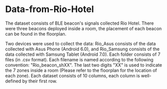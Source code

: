 # Data-from-Rio-Hotel

The dataset consists of BLE beacon's signals collected Rio Hotel.
There were three beacons deployed inside a room, the placement of each beacon can be found in the floorplan.

Two devices were used to collect the data: Rio_Asus consists of the data collected with Asus Phone (Android 6.0), and Rio_Samsung consists of the data collected with Samsung Tablet (Android 7.0).
Each folder consists of 7 files (in .csv format). Each filename is named according to the following convention: "Rio_beacon_shXX". The last two digits "XX" is used to indicate the 7 zones inside a room (Please refer to the floorplan for the location of each zone).
Each dataset consists of 10 columns, each column is well-defined by their first row.
